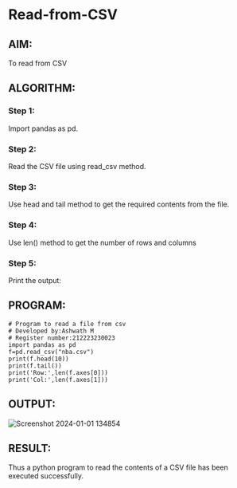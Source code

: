 # Read-from-CSV

## AIM:
To read from CSV

## ALGORITHM:
### Step 1:
Import pandas as pd.

### Step 2:
Read the CSV file using read_csv method.

### Step 3:
Use head and tail method to get the required contents from the file.

### Step 4:
Use len() method to get the number of rows and columns

### Step 5:
Print the output:

## PROGRAM:
```
# Program to read a file from csv
# Developed by:Ashwath M
# Register number:212223230023
import pandas as pd
f=pd.read_csv("nba.csv")
print(f.head(10))
print(f.tail())
print('Row:',len(f.axes[0]))
print('Col:',len(f.axes[1]))
```
## OUTPUT:
![Screenshot 2024-01-01 134854](https://github.com/Ashwathm12/Read-from-CSV/assets/138849225/cff2cb83-1c4f-4609-baba-95234bd5263d)


## RESULT:
Thus a python program to read the contents of a CSV file has been executed successfully.
